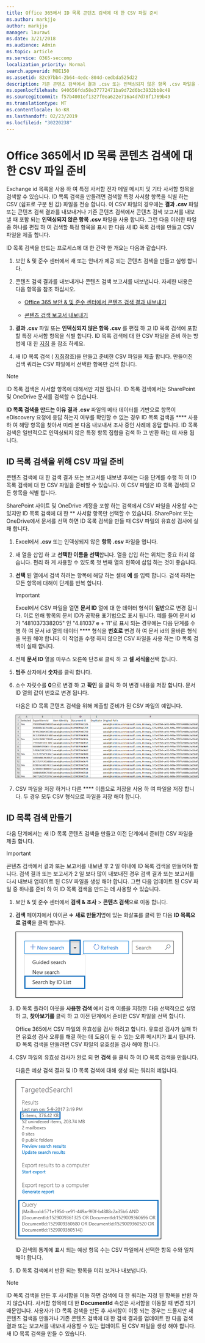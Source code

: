 ```yaml
---
title: Office 365에서 ID 목록 콘텐츠 검색에 대 한 CSV 파일 준비
ms.author: markjjo
author: markjjo
manager: laurawi
ms.date: 3/21/2018
ms.audience: Admin
ms.topic: article
ms.service: O365-seccomp
localization_priority: Normal
search.appverid: MOE150
ms.assetid: 82c97bb4-2b64-4edc-804d-cedbda525d22
description: 기존 콘텐츠 검색에서 결과 .csv 또는 인덱싱되지 않은 항목 .csv 파일을 사용 하 여 특정 전자 메일 메시지를 반환 하는 ID 목록 검색을 만듭니다. ID 목록 검색은 일반적으로 부분적으로 인덱싱된 사서함 항목을 반환 하는 데 사용 됩니다.
ms.openlocfilehash: 940656fda58e37772471ba9d72d6bc3932bb8c48
ms.sourcegitcommit: f57b4001ef1327f0ea622e716a4d7d78f1769b49
ms.translationtype: MT
ms.contentlocale: ko-KR
ms.lasthandoff: 02/23/2019
ms.locfileid: "30220238"
---
```

# <a name="prepare-a-csv-file-for-an-id-list-content-search-in-office-365"></a>Office 365에서 ID 목록 콘텐츠 검색에 대 한 CSV 파일 준비

Exchange id 목록을 사용 하 여 특정 사서함 전자 메일 메시지 및 기타 사서함 항목을 검색할 수 있습니다. ID 목록 검색을 만들려면 검색할 특정 사서함 항목을 식별 하는 CSV (쉼표로 구분 된 값) 파일을 전송 합니다. 이 CSV 파일의 경우에는 **결과 .csv** 파일 또는 콘텐츠 검색 결과를 내보내거나 기존 콘텐츠 검색에서 콘텐츠 검색 보고서를 내보낼 때 포함 되는 **인덱싱되지 않은 항목 .csv** 파일을 사용 합니다. 그런 다음 이러한 파일 중 하나를 편집 하 여 검색할 특정 항목을 표시 한 다음 새 ID 목록 검색을 만들고 CSV 파일을 제출 합니다. 
  
ID 목록 검색을 만드는 프로세스에 대 한 간략 한 개요는 다음과 같습니다.
  
1. 보안 &amp; 및 준수 센터에서 새 또는 안내가 제공 되는 콘텐츠 검색을 만들고 실행 합니다.
    
2. 콘텐츠 검색 결과를 내보내거나 콘텐츠 검색 보고서를 내보냅니다. 자세한 내용은 다음 항목을 참조 하십시오.
    
    - [Office 365 보안 &amp; 및 준수 센터에서 콘텐츠 검색 결과 내보내기](export-search-results.md)
    
    - [콘텐츠 검색 보고서 내보내기](export-a-content-search-report.md)
    
3. **결과 .csv** 파일 또는 **인덱싱되지 않은 항목 .csv** 를 편집 하 고 ID 목록 검색에 포함할 특정 사서함 항목을 식별 합니다. ID 목록 검색에 대 한 CSV 파일을 준비 하는 방법에 대 한 [지침](#prepare-the-csv-file-for-an-id-list-search) 을 참조 하세요. 
    
4. 새 ID 목록 검색 ( [지침](#create-an-id-list-search)참조)을 만들고 준비한 CSV 파일을 제출 합니다. 만들어진 검색 쿼리는 CSV 파일에서 선택한 항목만 검색 합니다.
    
> [!NOTE]
> ID 목록 검색은 사서함 항목에 대해서만 지원 됩니다. ID 목록 검색에서는 SharePoint 및 OneDrive 문서를 검색할 수 없습니다. 
  
 **ID 목록 검색을 만드는 이유** **결과 .csv** 파일의 메타 데이터를 기반으로 항목이 eDiscovery 요청에 응답 하는지 여부를 확인할 수 없는 경우 ID 목록 검색을 **** 사용 하 여 해당 항목을 찾아서 미리 본 다음 내보내서 조사 중인 사례에 응답 합니다. ID 목록 검색은 일반적으로 인덱싱되지 않은 특정 항목 집합을 검색 하 고 반환 하는 데 사용 됩니다. 
  
## <a name="prepare-the-csv-file-for-an-id-list-search"></a>ID 목록 검색을 위해 CSV 파일 준비

콘텐츠 검색에 대 한 검색 결과 또는 보고서를 내보낸 후에는 다음 단계를 수행 하 여 ID 목록 검색에 대 한 CSV 파일을 준비할 수 있습니다. 이 CSV 파일은 ID 목록 검색의 모든 항목을 식별 합니다.
  
SharePoint 사이트 및 OneDrive 계정을 포함 하는 검색에서 CSV 파일을 사용할 수는 있지만 ID 목록 검색에 대 한 ** 사서함 항목만 선택할 수 있습니다. SharePoint 또는 OneDrive에서 문서를 선택 하면 ID 목록 검색을 만들 때 CSV 파일의 유효성 검사에 실패 합니다. 
  
1. Excel에서 **.csv** 또는 인덱싱되지 않은 **항목 .csv** 파일을 엽니다. 
    
2. 새 열을 삽입 하 고 **선택한 이름을 선택**합니다. 열을 삽입 하는 위치는 중요 하지 않습니다. 편리 하 게 사용할 수 있도록 첫 번째 열의 왼쪽에 삽입 하는 것이 좋습니다.
    
3. **선택** 된 열에서 검색 하려는 항목에 해당 하는 셀에 **예** 를 입력 합니다. 검색 하려는 모든 항목에 대해이 단계를 반복 합니다. 
    
    > [!IMPORTANT]
    > Excel에서 CSV 파일을 열면 **문서 ID** 열에 대 한 데이터 형식이 **일반**으로 변경 됩니다. 이로 인해 항목의 문서 ID가 공학용 표기법으로 표시 됩니다. 예를 들어 문서 id가 "481037338205" 인 "4.81037 e + 11"로 표시 되는 경우에는 다음 단계를 수행 하 여 문서 id 열의 데이터 **** 형식을 **번호로** 변경 하 여 문서 id의 올바른 형식을 복원 해야 합니다. 이 작업을 수행 하지 않으면 CSV 파일을 사용 하는 ID 목록 검색이 실패 합니다. 
  
4. 전체 **문서 ID** 열을 마우스 오른쪽 단추로 클릭 하 고 **셀 서식을**선택 합니다.
    
5. **범주** 상자에서 **숫자**를 클릭 합니다.
    
6. 소수 자릿수를 **0**으로 변경 하 고 **확인** 을 클릭 하 여 변경 내용을 저장 합니다. 문서 ID 열의 값이 번호로 변경 됩니다. 
    
    다음은 ID 목록 콘텐츠 검색을 위해 제출할 준비가 된 CSV 파일의 예입니다.
    
    ![대상 지정 콘텐츠 검색을 위한 CSV 파일 예제](media/8371b8cb-1638-496e-9be1-fe1565757d67.png)
  
7. CSV 파일을 저장 하거나 다른 **** 이름으로 저장을 사용 하 여 파일을 저장 합니다. 두 경우 모두 CSV 형식으로 파일을 저장 해야 합니다. 
  
## <a name="create-an-id-list-search"></a>ID 목록 검색 만들기

다음 단계에서는 새 ID 목록 콘텐츠 검색을 만들고 이전 단계에서 준비한 CSV 파일을 제출 합니다.
  
> [!IMPORTANT]
> 콘텐츠 검색에서 결과 또는 보고서를 내보낸 후 2 일 이내에 ID 목록 검색을 만들어야 합니다. 검색 결과 또는 보고서가 2 일 보다 많이 내보내진 경우 검색 결과 또는 보고서를 다시 내보내 업데이트 된 CSV 파일을 생성 해야 합니다. 그런 다음 업데이트 된 CSV 파일 중 하나를 준비 하 여 ID 목록 검색을 만드는 데 사용할 수 있습니다. 
  
1. 보안 &amp; 및 준수 센터에서 **검색 &amp; 조사** \> **콘텐츠 검색**으로 이동 합니다.
    
2. **검색** 페이지에서 아이콘 ![](media/8ee52980-254b-440b-99a2-18d068de62d3.gif) **새로 만들기**옆에 있는 화살표를 클릭 한 다음 **ID 목록으로 검색**을 클릭 합니다.
    
    ![새 검색 드롭다운 목록에서 ID 별 검색을 클릭 합니다.](media/e65f9942-09b2-4127-865e-e64029a590df.png)
  
3. ID 목록 플라이 아웃을 **사용한 검색** 에서 검색 이름을 지정한 다음 선택적으로 설명 하 고, **찾아보기를** 클릭 하 고 이전 단계에서 준비한 CSV 파일을 선택 합니다. 
    
    Office 365에서 CSV 파일의 유효성을 검사 하려고 합니다. 유효성 검사가 실패 하면 유효성 검사 오류를 해결 하는 데 도움이 될 수 있는 오류 메시지가 표시 됩니다. ID 목록 검색을 만들려면 CSV 파일의 유효성을 검사 해야 합니다.
    
4. CSV 파일의 유효성 검사가 완료 되 면 **검색** 을 클릭 하 여 ID 목록 검색을 만듭니다. 
    
    다음은 예상 검색 결과 및 ID 목록 검색에 대해 생성 되는 쿼리의 예입니다.
    
    ![세부 정보 창에서 대상 콘텐츠 검색에 대 한 검색 쿼리](media/dbd9e570-c04b-4056-a8a7-37e9916ec683.png)
  
    ID 검색의 통계에 표시 되는 예상 항목 수는 CSV 파일에서 선택한 항목 수와 일치 해야 합니다.
    
5. ID 목록 검색에서 반환 되는 항목을 미리 보거나 내보냅니다.
    
> [!NOTE]
> ID 목록 검색을 만든 후 사서함을 이동 하면 검색에 대 한 쿼리는 지정 된 항목을 반환 하지 않습니다. 사서함 항목에 대 한 **DocumentId** 속성은 사서함을 이동할 때 변경 되기 때문입니다. 사용자가 ID 목록 검색을 만든 후 사서함이 이동 되는 경우는 드물지만 새 콘텐츠 검색을 만들거나 기존 콘텐츠 검색에 대 한 검색 결과를 업데이트 한 다음 검색 결과 또는 보고서를 내보내 사용할 수 있는 업데이트 된 CSV 파일을 생성 해야 합니다.  새 ID 목록 검색을 만들 수 있습니다. 
